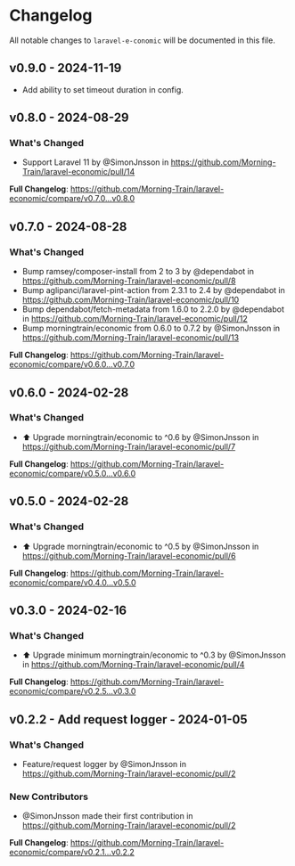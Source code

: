 # Changelog

All notable changes to `laravel-e-conomic` will be documented in this file.

## v0.9.0 - 2024-11-19

- Add ability to set timeout duration in config.

## v0.8.0 - 2024-08-29

### What's Changed

* Support Laravel 11 by @SimonJnsson in https://github.com/Morning-Train/laravel-economic/pull/14

**Full Changelog**: https://github.com/Morning-Train/laravel-economic/compare/v0.7.0...v0.8.0

## v0.7.0 - 2024-08-28

### What's Changed

* Bump ramsey/composer-install from 2 to 3 by @dependabot in https://github.com/Morning-Train/laravel-economic/pull/8
* Bump aglipanci/laravel-pint-action from 2.3.1 to 2.4 by @dependabot in https://github.com/Morning-Train/laravel-economic/pull/10
* Bump dependabot/fetch-metadata from 1.6.0 to 2.2.0 by @dependabot in https://github.com/Morning-Train/laravel-economic/pull/12
* Bump morningtrain/economic from 0.6.0 to 0.7.2 by @SimonJnsson in https://github.com/Morning-Train/laravel-economic/pull/13

**Full Changelog**: https://github.com/Morning-Train/laravel-economic/compare/v0.6.0...v0.7.0

## v0.6.0 - 2024-02-28

### What's Changed

* ⬆️ Upgrade morningtrain/economic to ^0.6 by @SimonJnsson in https://github.com/Morning-Train/laravel-economic/pull/7

**Full Changelog**: https://github.com/Morning-Train/laravel-economic/compare/v0.5.0...v0.6.0

## v0.5.0 - 2024-02-28

### What's Changed

* ⬆️ Upgrade morningtrain/economic to ^0.5 by @SimonJnsson in https://github.com/Morning-Train/laravel-economic/pull/6

**Full Changelog**: https://github.com/Morning-Train/laravel-economic/compare/v0.4.0...v0.5.0

## v0.3.0 - 2024-02-16

### What's Changed

* ⬆️ Upgrade minimum morningtrain/economic to ^0.3 by @SimonJnsson in https://github.com/Morning-Train/laravel-economic/pull/4

**Full Changelog**: https://github.com/Morning-Train/laravel-economic/compare/v0.2.5...v0.3.0

## v0.2.2 - Add request logger - 2024-01-05

### What's Changed

* Feature/request logger by @SimonJnsson in https://github.com/Morning-Train/laravel-economic/pull/2

### New Contributors

* @SimonJnsson made their first contribution in https://github.com/Morning-Train/laravel-economic/pull/2

**Full Changelog**: https://github.com/Morning-Train/laravel-economic/compare/v0.2.1...v0.2.2
